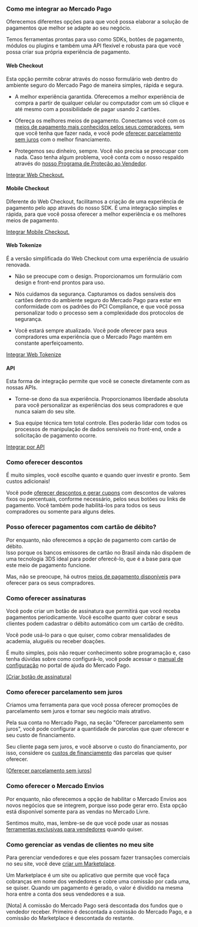 ### Como me integrar ao Mercado Pago

Oferecemos diferentes opções para que você possa elaborar a solução de pagamentos que melhor se adapte ao seu negócio.

Temos ferramentas prontas para uso como SDKs, botões de pagamento, módulos ou plugins e também uma API flexível e robusta para que você possa criar sua própria experiência de pagamento.

#### Web Checkout

Esta opção permite cobrar através do nosso formulário web dentro do ambiente seguro do Mercado Pago de maneira simples, rápida e segura.

-   A melhor experiência garantida. Oferecemos a melhor experiência de compra a partir de qualquer celular ou computador com um só clique e até mesmo com a possibilidade de pagar usando 2 cartões.

-   Ofereça os melhores meios de pagamento. Conectamos você com os [meios de pagamento mais conhecidos pelos seus compradores](https://www.mercadopago.com.br/ajuda/meios-de-pagamentos-vendedores_474), sem que você tenha que fazer nada, e você pode [oferecer parcelamento sem juros](https://www.mercadopago.com.br/ajuda/oferecer-parcelas-sem-juros-para-compradores_454) com o melhor financiamento.

-   Protegemos seu dinheiro, sempre. Você não precisa se preocupar com nada. Caso tenha algum problema, você conta com o nosso respaldo através do [nosso Programa de Proteção ao Vendedor](https://www.mercadopago.com.br/ajuda/como-protegemos-vendedores_500).

[Integrar Web Checkout.](https://www.mercadopago.com.br/developers/pt/guides/payments/web-checkout/introduction/)

#### Mobile Checkout

Diferente do Web Checkout, facilitamos a criação de uma experiência de pagamento pelo app através do nosso SDK. É uma integração simples e rápida, para que você possa oferecer a melhor experiência e os melhores meios de pagamento.

[Integrar Mobile Checkout.](https://www.mercadopago.com.br/developers/pt/guides/payments/mobile-checkout/introduction/)

#### Web Tokenize

É a versão simplificada do Web Checkout com uma experiência de usuário renovada.

- Não se preocupe com o design. Proporcionamos um formulário com design e front-end prontos para uso.

- Nós cuidamos da segurança. Capturamos os dados sensíveis dos cartões dentro do ambiente seguro do Mercado Pago para estar em conformidade com os padrões do PCI Compliance, e que você possa personalizar todo o processo sem a complexidade dos protocolos de segurança.

- Você estará sempre atualizado. Você pode oferecer para seus compradores uma experiência que o Mercado Pago mantém em constante aperfeiçoamento.

[Integrar Web Tokenize](https://www.mercadopago.com.br/developers/pt/guides/payments/web-tokenize-checkout/introduction/)

#### API

Esta forma de integração permite que você se conecte diretamente com as nossas APIs.

- Torne-se dono da sua experiência. Proporcionamos liberdade absoluta para você personalizar as experiências dos seus compradores e que nunca saiam do seu site.  

- Sua equipe técnica tem total controle. Eles poderão lidar com todos os processos de manipulação de dados sensíveis no front-end, onde a solicitação de pagamento ocorre.

[Integrar por API](https://www.mercadopago.com.br/developers/pt/guides/payments/api/introduction/)

### Como oferecer descontos

É muito simples, você escolhe quanto e quando quer investir e pronto. Sem custos adicionais!

Você pode [oferecer descontos e gerar cupons](https://www.mercadopago.com.br/settings/my-business) com descontos de valores fixos ou percentuais, conforme necessário, pelos seus botões ou links de pagamento. Você também pode habilitá-los para todos os seus compradores ou somente para alguns deles.

### Posso oferecer pagamentos com cartão de débito?

Por enquanto, não oferecemos a opção de pagamento com cartão de débito.\
Isso porque os bancos emissores de cartão no Brasil ainda não dispõem de uma tecnologia 3DS ideal para poder oferecê-lo, que é a base para que este meio de pagamento funcione.

Mas, não se preocupe, há outros [meios de pagamento disponíveis](https://www.mercadopago.com.br/ajuda/meios-de-pagamentos-vendedores_474) para oferecer para os seus compradores.

### Como oferecer assinaturas

Você pode criar um botão de assinatura que permitirá que você receba pagamentos periodicamente. Você escolhe quanto quer cobrar e seus clientes podem cadastrar o débito automático com um cartão de crédito.

Você pode usá-lo para o que quiser, como cobrar mensalidades de academia, aluguéis ou receber doações.

É muito simples, pois não requer conhecimento sobre programação e, caso tenha dúvidas sobre como configurá-lo, você pode acessar o [manual de configuração](https://www.mercadopago.com.br/ajuda/cobrar-debito-automatico-cartao_1181) no portal de ajuda do Mercado Pago.

[[Criar botão de assinatura]](http://www.mercadopago.com.br/receive-payments/tools)

### Como oferecer parcelamento sem juros

Criamos uma ferramenta para que você possa oferecer promoções de parcelamento sem juros e tornar seu negócio mais atrativo.

Pela sua conta no Mercado Pago, na seção "Oferecer parcelamento sem juros", você pode configurar a quantidade de parcelas que quer oferecer e seu custo de financiamento.

Seu cliente paga sem juros, e você absorve o custo do financiamento, por isso, considere os [custos de financiamento](https://www.mercadopago.com.br/ajuda/oferecer-parcelas-sem-juros-para-compradores_454) das parcelas que quiser oferecer.

[[Oferecer parcelamento sem juros](https://www.mercadopago.com/mlb/front/cost-absorption)]

### Como oferecer o Mercado Envios

Por enquanto, não oferecemos a opção de habilitar o Mercado Envios aos novos negócios que se integrem, porque isso pode gerar erro. Esta opção está disponível somente para as vendas no Mercado Livre.

Sentimos muito, mas, lembre-se de que você pode usar as nossas [ferramentas exclusivas para vendedores](https://docs.google.com/document/d/1W6Rp4ha6qBE-3C-3Yy2RJp5fZMUIabCRVXu31jbwPTY/edit?disco=AAAACY3V8ww&usp_dm=false&ts=5c25104e#heading=h.njfbbjte4toc) quando quiser.

### Como gerenciar as vendas de clientes no meu site

Para gerenciar vendedores e que eles possam fazer transações comerciais no seu site, você deve [criar um Marketplace](https://www.mercadopago.com.br/developers/pt/guides/marketplace/web-checkout/introduction/).

Um Marketplace é um site ou aplicativo que permite que você faça cobranças em nome dos vendedores e cobre uma comissão por cada uma, se quiser. Quando um pagamento é gerado, o valor é dividido na mesma hora entre a conta dos seus vendedores e a sua.

[Nota] A comissão do Mercado Pago será descontada dos fundos que o vendedor receber. Primeiro é descontada a comissão do Mercado Pago, e a comissão do Marketplace é descontada do restante.